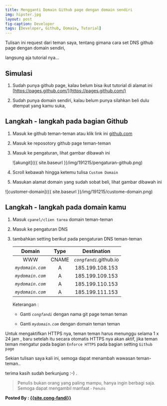 ```yaml
---
title: Mengganti Domain Github page dengan domain sendiri
img: hipster.jpg
layout: post
fig-caption: Developer
tags: [Developer, Github, Domain, Tutorial]
---
```


Tulisan ini request dari teman saya, tentang gimana cara set DNS github page dengan domain sendiri,

langsung aja tutorial nya...
<!--more-->

## Simulasi ##

1. Sudah punya github page, kalau belum bisa ikut tutorial di alamat ini [https://pages.github.com/](https://pages.github.com/)

2. Sudah punya domain sendiri, kalau belum punya silahkan beli dulu dtempat yang kamu suka,


## Langkah - langkah  pada bagian Github ##

1. Masuk ke github teman-teman atau klik link ini [github.com](github.com)

2. Masuk ke reposotory github page teman-teman

3. Masuk ke pengaturan, lihat gambar dibawah ini
   
   ![akungit]({{ site.baseurl }}/img/191215/pengaturan-github.png)

4. Scroll kebawah hingga ketemu tulisa `Custom Domain`

5. Masukan alamat domain yang sudah sobat beli, lihat gambar dibawah ini

  ![customer-domain]({{ site.baseurl }}/img/191215/custome-domain.png)


## Langkah - langkah pada domain kamu ##

1. Masuk `cpanel/clien tarea` domain teman-teman

2. Masuk ke pengaturan DNS

3. tambahkan setting berikut pada pengaturan DNS teman-teman

   |       Domain       |       Type       |         Destination        |
   |:------------------:|:----------------:|:--------------------------:|
   |       WWW          |       CNAME      |   *`congfandi`*.github.io  |
   |  *`mydomain.com`*  |        A         |   185.199.108.153          |
   |  *`mydomain.com`*  |        A         |   185.199.109.153          |
   |  *`mydomain.com`*  |        A         |   185.199.110.153          |
   |  *`mydomain.com`*  |        A         |   185.199.111.153          |

   Keterangan : 
     
     - Ganti *`congfandi`* dengan nama git page teman teman
     
     - Ganti *`mydomain.com`* dengan domain teman teman

Untuk mengaktifkan HTTPS nya, teman teman harus menunggu selama 1 x 24 jam , baru setelah itu secara otomatis HTTPS nya akan aktif, jika teman teman mengatur pada bagian `Enforce HTTPS` pada bagian setting `Github page`


Sekian tulisan saya kali ini, semoga dapat menambah wawasan teman-teman..

terima kasih sudah berkunjung :-) .




>Penulis bukan orang yang paling mampu, hanya ingin berbagi saja. Semoga dapat mengambil manfaat<small> - Penulis</small>


<b>Posted By : <a href="{{site.cong-url}}">{{site.cong-fandi}}</a></b>